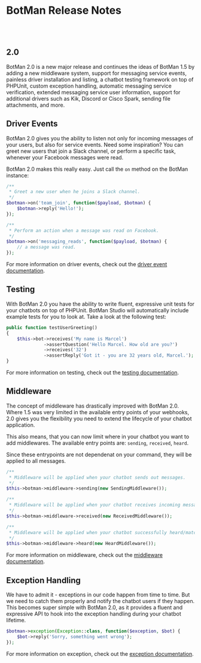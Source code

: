 # BotMan Release Notes
<br><br>
## 2.0
BotMan 2.0 is a new major release and continues the ideas of BotMan 1.5 by adding a new middleware system, support for messaging service events, painless driver installation and listing, a chatbot testing framework on top of PHPUnit, custom exception handling, automatic messaging service verification, extended messaging service user information, support for additional drivers such as Kik, Discord or Cisco Spark, sending file attachments, and more.

## Driver Events
BotMan 2.0 gives you the ability to listen not only for incoming messages of your users, but also for service events. 
Need some inspiration?
You can greet new users that join a Slack channel, or perform a specific task, whenever your Facebook messages were read.

BotMan 2.0 makes this really easy. Just call the `on` method on the BotMan instance:

```php
/**
 * Greet a new user when he joins a Slack channel.
 */
$botman->on('team_join', function($payload, $botman) {
	$botman->reply('Hello!');
});

/**
 * Perform an action when a message was read on Facebook.
 */
$botman->on('messaging_reads', function($payload, $botman) {
	// a message was read.
});
```

For more information on driver events, check out the <a href="/__version__/events">driver event documentation</a>.

## Testing
With BotMan 2.0 you have the ability to write fluent, expressive unit tests for your chatbots on top of PHPUnit. BotMan Studio will automatically include example tests for you to look at. Take a look at the following test:

```php
public function testUserGreeting()
{
	$this->bot->receives('My name is Marcel')
			  ->assertQuestion('Hello Marcel. How old are you?')
			  ->receives('32')
			  ->assertReply('Got it - you are 32 years old, Marcel.');
}
```

For more information on testing, check out the <a href="">testing documentation</a>.

## Middleware
The concept of middleware has drastically improved with BotMan 2.0. Where 1.5 was very limited in the available entry points of your webhooks, 2.0 gives you the flexibility you need to extend the lifecycle of your chatbot application.

This also means, that you can now limit where in your chatbot you want to add middlewares. 
The available entry points are: `sending`, `received`, `heard`. 

Since these entrypoints are not dependenat on your command, they will be applied to all messages.

```php
/**
 * Middleware will be applied when your chatbot sends out messages.
 */
$this->botman->middleware->sending(new SendingMiddleware());

/**
 * Middleware will be applied when your chatbot receives incoming messages.
 */
$this->botman->middleware->received(new ReceivedMiddleware());

/**
 * Middleware will be applied when your chatbot successfully heard/matched a messages.
 */
$this->botman->middleware->heard(new HeardMiddleware());
```

For more information on middleware, check out the <a href="">middleware documentation</a>.

## Exception Handling
We have to admit it - exceptions in our code happen from time to time. But we need to catch them properly and notify the chatbot users if they happen. This becomes super simple with BotMan 2.0, as it provides a fluent and expressive API to hook into the exception handling during your chatbot lifetime.

```php
$botman->exception(Exception::class, function($exception, $bot) {
	$bot->reply('Sorry, something went wrong');
});
```

For more information on exception, check out the <a href="">exception documentation</a>.
